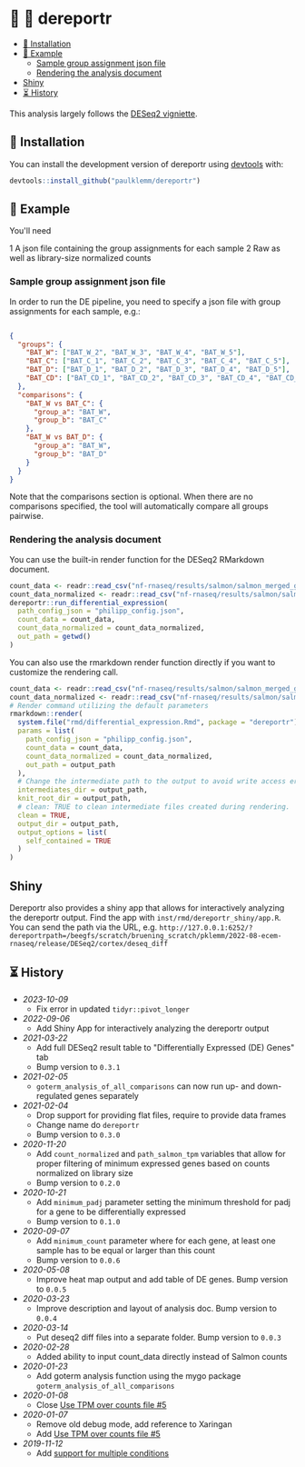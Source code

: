 # 🧬 🔬 dereportr

<!-- TOC depthFrom:2 -->

- [💾 Installation](#💾-installation)
- [🏀 Example](#🏀-example)
  - [Sample group assignment json file](#sample-group-assignment-json-file)
  - [Rendering the analysis document](#rendering-the-analysis-document)
- [Shiny](#shiny)
- [⏳ History](#⏳-history)

<!-- /TOC -->

This analysis largely follows the [DESeq2 vigniette](https://bioconductor.org/packages/release/bioc/vignettes/DESeq2/inst/doc/DESeq2.html).

## 💾 Installation

You can install the development version of dereportr using [devtools](https://cran.r-project.org/web/packages/devtools/index.html) with:

``` r
devtools::install_github("paulklemm/dereportr")
```

## 🏀 Example

You'll need

1 A json file containing the group assignments for each sample
2 Raw as well as library-size normalized counts

### Sample group assignment json file

In order to run the DE pipeline, you need to specify a json file with group assignments for each sample, e.g.:

```json

{
  "groups": {
    "BAT_W": ["BAT_W_2", "BAT_W_3", "BAT_W_4", "BAT_W_5"],
    "BAT_C": ["BAT_C_1", "BAT_C_2", "BAT_C_3", "BAT_C_4", "BAT_C_5"],
    "BAT_D": ["BAT_D_1", "BAT_D_2", "BAT_D_3", "BAT_D_4", "BAT_D_5"],
    "BAT_CD": ["BAT_CD_1", "BAT_CD_2", "BAT_CD_3", "BAT_CD_4", "BAT_CD_5"]
  },
  "comparisons": {
    "BAT_W vs BAT_C": {
      "group_a": "BAT_W",
      "group_b": "BAT_C"
    },
    "BAT_W vs BAT_D": {
      "group_a": "BAT_W",
      "group_b": "BAT_D"
    }
  }
}

```

Note that the comparisons section is optional.
When there are no comparisons specified, the tool will automatically compare all groups pairwise.

### Rendering the analysis document

You can use the built-in render function for the DESeq2 RMarkdown document.

```r
count_data <- readr::read_csv("nf-rnaseq/results/salmon/salmon_merged_gene_counts.csv")
count_data_normalized <- readr::read_csv("nf-rnaseq/results/salmon/salmon_merged_gene_tpm.csv")
dereportr::run_differential_expression(
  path_config_json = "philipp_config.json",
  count_data = count_data,
  count_data_normalized = count_data_normalized,
  out_path = getwd()
)
```

You can also use the rmarkdown render function directly if you want to customize the rendering call.

```r
count_data <- readr::read_csv("nf-rnaseq/results/salmon/salmon_merged_gene_counts.csv")
count_data_normalized <- readr::read_csv("nf-rnaseq/results/salmon/salmon_merged_gene_tpm.csv")
# Render command utilizing the default parameters
rmarkdown::render(
  system.file("rmd/differential_expression.Rmd", package = "dereportr"),
  params = list(
    path_config_json = "philipp_config.json",
    count_data = count_data,
    count_data_normalized = count_data_normalized,
    out_path = output_path
  ),
  # Change the intermediate path to the output to avoid write access errors
  intermediates_dir = output_path,
  knit_root_dir = output_path,
  # clean: TRUE to clean intermediate files created during rendering.
  clean = TRUE,
  output_dir = output_path,
  output_options = list(
    self_contained = TRUE
  )
)
```

## Shiny

Dereportr also provides a shiny app that allows for interactively analyzing the dereportr output.
Find the app with `inst/rmd/dereportr_shiny/app.R`. You can send the path via the URL, e.g. `http://127.0.0.1:6252/?dereportrpath=/beegfs/scratch/bruening_scratch/pklemm/2022-08-ecem-rnaseq/release/DESeq2/cortex/deseq_diff`

## ⏳ History

- *2023-10-09*
  - Fix error in updated `tidyr::pivot_longer`
- *2022-09-06*
  - Add Shiny App for interactively analyzing the dereportr output
- *2021-03-22*
  - Add full DESeq2 result table to "Differentially Expressed (DE) Genes" tab
  - Bump version to `0.3.1`
- *2021-02-05*
  - `goterm_analysis_of_all_comparisons` can now run up- and down-regulated genes separately
- *2021-02-04*
  - Drop support for providing flat files, require to provide data frames
  - Change name do `dereportr`
  - Bump version to `0.3.0`
- *2020-11-20*
  - Add `count_normalized` and `path_salmon_tpm` variables that allow for proper filtering of minimum expressed genes based on counts normalized on library size
  - Bump version to `0.2.0`
- *2020-10-21*
  - Add `minimum_padj` parameter setting the minimum threshold for padj for a gene to be differentially expressed
  - Bump version to `0.1.0`
- *2020-09-07*
  - Add `minimum_count` parameter where for each gene, at least one sample has to be equal or larger than this count
  - Bump version to `0.0.6`
- *2020-05-08*
  - Improve heat map output and add table of DE genes. Bump version to `0.0.5`
- *2020-03-23*
  - Improve description and layout of analysis doc. Bump version to `0.0.4`
- *2020-03-14*
  - Put deseq2 diff files into a separate folder. Bump version to `0.0.3`
- *2020-02-28*
  - Added ability to input count_data directly instead of Salmon counts
- *2020-01-23*
  - Add goterm analysis function using the mygo package `goterm_analysis_of_all_comparisons`
- *2020-01-08*
  - Close [Use TPM over counts file #5](https://github.com/paulklemm/dereportr/issues/5)
- *2020-01-07*
  - Remove old debug mode, add reference to Xaringan
  - Add [Use TPM over counts file #5](https://github.com/paulklemm/dereportr/issues/5)
- *2019-11-12*
  - Add [support for multiple conditions](https://github.com/paulklemm/dereportr/issues/4)
